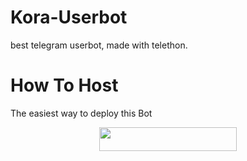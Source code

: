 # Kora-Userbot
 best telegram userbot, made with telethon.


 # How To Host
The easiest way to deploy this Bot
<p align="center"><a href="https://heroku.com/deploy?template=https://github.com/VIKASIND/Kora-Userbot"> <img src="https://img.shields.io/badge/Deploy%20To%20Heroku-black?style=for-the-badge&logo=heroku" width="220" height="38.45"/></a></p>
 

